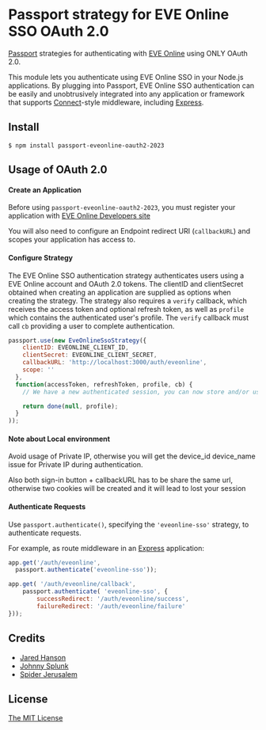 # Passport strategy for EVE Online SSO OAuth 2.0

[Passport](http://passportjs.org/) strategies for authenticating with [EVE Online](http://www.eveonline.com/)
using ONLY OAuth 2.0.

This module lets you authenticate using EVE Online SSO in your Node.js applications.
By plugging into Passport, EVE Online SSO authentication can be easily and
unobtrusively integrated into any application or framework that supports
[Connect](http://www.senchalabs.org/connect/)-style middleware, including
[Express](http://expressjs.com/).

## Install

    $ npm install passport-eveonline-oauth2-2023

## Usage of OAuth 2.0

#### Create an Application

Before using `passport-eveonline-oauth2-2023`, you must register your application with
[EVE Online Developers site](https://developers.eveonline.com/)

You will also need to configure an Endpoint redirect URI (`callbackURL`) and scopes your application has access to.

#### Configure Strategy

The EVE Online SSO authentication strategy authenticates users using a EVE Online
account and OAuth 2.0 tokens.  The clientID and clientSecret obtained when creating an application are supplied as options when creating the strategy.  The strategy also requires a `verify` callback, which receives the access token and optional refresh token, as well as `profile` which contains the authenticated user's profile.  The `verify` callback must call `cb` providing a user to
complete authentication.

```js
passport.use(new EveOnlineSsoStrategy({
    clientID: EVEONLINE_CLIENT_ID,
    clientSecret: EVEONLINE_CLIENT_SECRET,
    callbackURL: 'http://localhost:3000/auth/eveonline',
    scope: ''
  },
  function(accessToken, refreshToken, profile, cb) {
    // We have a new authenticated session, you can now store and/or use the accessToken and refreshToken to call EVE Swagger Interface (ESI) end points.

    return done(null, profile);
  }
));
```

#### Note about Local environment

Avoid usage of Private IP, otherwise you will get the device_id device_name issue for Private IP during authentication.

Also both sign-in button + callbackURL has to be share the same url, otherwise two cookies will be created and it will lead to lost your session

#### Authenticate Requests

Use `passport.authenticate()`, specifying the `'eveonline-sso'` strategy, to
authenticate requests.

For example, as route middleware in an [Express](http://expressjs.com/)
application:

```Javascript
app.get('/auth/eveonline',
  passport.authenticate('eveonline-sso'));

app.get( '/auth/eveonline/callback',
	passport.authenticate( 'eveonline-sso', {
		successRedirect: '/auth/eveonline/success',
		failureRedirect: '/auth/eveonline/failure'
}));
```

## Credits

  - [Jared Hanson](http://github.com/jaredhanson)
  - [Johnny Splunk](http://github.com/johnnysplunk)
  - [Spider Jerusalem](https://github.com/spider-jeru)

## License

[The MIT License](http://opensource.org/licenses/MIT)

